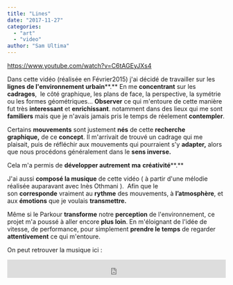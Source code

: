 ```yaml
---
title: "Lines"
date: "2017-11-27"
categories: 
  - "art"
  - "video"
author: "Sam Ultima"
---
```


https://www.youtube.com/watch?v=C6tAGEyJXs4

Dans cette vidéo (réalisée en Février2015) j'ai décidé de travailler sur les **lignes de l'environnement urbain****.** En me **concentrant** sur les **cadrages**,  le côté graphique, les plans de face, la perspective, la symétrie ou les formes géométriques... **Observer** ce qui m'entoure de cette manière fut très **interessant** et **enrichissant**. notamment dans des lieux qui me sont **familiers** mais que je n'avais jamais pris le temps de réelement **contempler**.

Certains **mouvements** sont justement **nés** de cette **recherche graphique,** de ce **concept**. Il m'arrivait de trouvé un cadrage qui me plaisait, puis de réfléchir aux mouvements qui pourraient s'y **adapter,** alors que nous procédons généralement dans le **sens inverse.**

Cela m'a permis de **développer autrement** **ma** **créativité****.**

J'ai aussi **composé la musique** de cette vidéo ( à partir d'une mélodie réalisée auparavant avec Inès Othmani ).  Afin que le son **corresponde** vraiment au **rythme** des mouvements, à **l’atmosphère**, et aux **émotions** que je voulais **transmettre.**

Même si le Parkour **transforme** notre **perception** de l'environnement, ce projet m'a poussé à aller encore **plus loin**. En m'éloignant de l'idée de vitesse, de performance, pour simplement **prendre le temps** de regarder **attentivement** ce qui m'entoure.

On peut retrouver la musique ici :

<iframe style="border: 0; width: 100%; height: 42px;" src="https://bandcamp.com/EmbeddedPlayer/track=2028305720/size=small/bgcol=ffffff/linkcol=63b2cc/transparent=true/" width="300" height="150" seamless=""><a href="http://samultima.bandcamp.com/track/lines">Lines by SamUltima</a></iframe>
